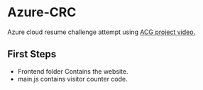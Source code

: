 # Azure-CRC
Azure cloud resume challenge attempt using [ACG project video.](https://www.youtube.com/watch?v=ieYrBWmkfno&ab_channel=ACloudGuru)

## First Steps
- Frontend folder Contains the website.
- main.js contains visitor counter code.